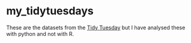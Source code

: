 # my_tidytuesdays

These are the datasets from the [Tidy Tuesday](https://github.com/rfordatascience/tidytuesday/blob/master/README.md)
but I have analysed these with python and not with R.
